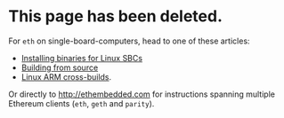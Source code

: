 <!-- TITLE: Raspberry Pi instructions -->



# This page has been deleted.

For `eth` on single-board-computers, head to one of these articles:
- [Installing binaries for Linux SBCs](http://www.ethdocs.org/en/latest/ethereum-clients/cpp-ethereum/installing-binaries/linux-sbcs.html)
- [Building from source](http://www.ethdocs.org/en/latest/ethereum-clients/cpp-ethereum/building-from-source/index.html#building-from-source)
- [Linux ARM cross-builds](http://www.ethdocs.org/en/latest/ethereum-clients/cpp-ethereum/building-from-source/linux-arm.html).

Or directly to http://ethembedded.com for instructions spanning multiple Ethereum clients (`eth`, `geth` and `parity`).
